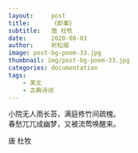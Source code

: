 ```yaml
---
layout:     post
title:      《即事》
subtitle:   唐 杜牧
date:       2020-08-03
author:     听松阁
image: post-bg-poem-33.jpg
thumbnail: img/post-bg-poem-33.jpg
categories: documentation
tags:
    - 美文
    - 古典诗词
---
```


小院无人雨长苔，满庭修竹间疏槐。<br>
春愁兀兀成幽梦，又被流莺唤醒来。<br>

唐 杜牧